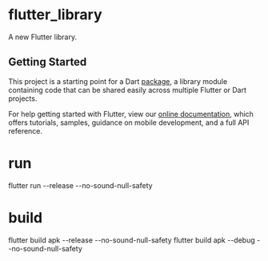# flutter_library

A new Flutter library.

## Getting Started

This project is a starting point for a Dart
[package](https://flutter.dev/developing-packages/),
a library module containing code that can be shared easily across
multiple Flutter or Dart projects.

For help getting started with Flutter, view our 
[online documentation](https://flutter.dev/docs), which offers tutorials, 
samples, guidance on mobile development, and a full API reference.


# run
flutter run --release --no-sound-null-safety


# build
flutter build apk --release --no-sound-null-safety
flutter build apk --debug --no-sound-null-safety 

